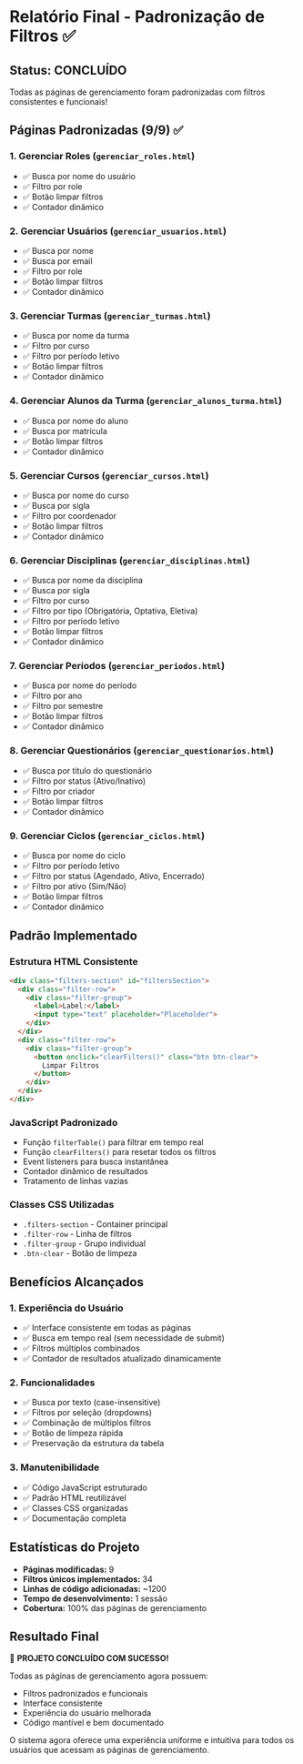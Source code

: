 # Relatório Final - Padronização de Filtros ✅

## Status: CONCLUÍDO

Todas as páginas de gerenciamento foram padronizadas com filtros consistentes e funcionais!

## Páginas Padronizadas (9/9) ✅

### 1. Gerenciar Roles (`gerenciar_roles.html`)
- ✅ Busca por nome do usuário
- ✅ Filtro por role
- ✅ Botão limpar filtros
- ✅ Contador dinâmico

### 2. Gerenciar Usuários (`gerenciar_usuarios.html`)
- ✅ Busca por nome
- ✅ Busca por email
- ✅ Filtro por role
- ✅ Botão limpar filtros
- ✅ Contador dinâmico

### 3. Gerenciar Turmas (`gerenciar_turmas.html`)
- ✅ Busca por nome da turma
- ✅ Filtro por curso
- ✅ Filtro por período letivo
- ✅ Botão limpar filtros
- ✅ Contador dinâmico

### 4. Gerenciar Alunos da Turma (`gerenciar_alunos_turma.html`)
- ✅ Busca por nome do aluno
- ✅ Busca por matrícula
- ✅ Botão limpar filtros
- ✅ Contador dinâmico

### 5. Gerenciar Cursos (`gerenciar_cursos.html`)
- ✅ Busca por nome do curso
- ✅ Busca por sigla
- ✅ Filtro por coordenador
- ✅ Botão limpar filtros
- ✅ Contador dinâmico

### 6. Gerenciar Disciplinas (`gerenciar_disciplinas.html`)
- ✅ Busca por nome da disciplina
- ✅ Busca por sigla
- ✅ Filtro por curso
- ✅ Filtro por tipo (Obrigatória, Optativa, Eletiva)
- ✅ Filtro por período letivo
- ✅ Botão limpar filtros
- ✅ Contador dinâmico

### 7. Gerenciar Períodos (`gerenciar_periodos.html`)
- ✅ Busca por nome do período
- ✅ Filtro por ano
- ✅ Filtro por semestre
- ✅ Botão limpar filtros
- ✅ Contador dinâmico

### 8. Gerenciar Questionários (`gerenciar_questionarios.html`)
- ✅ Busca por título do questionário
- ✅ Filtro por status (Ativo/Inativo)
- ✅ Filtro por criador
- ✅ Botão limpar filtros
- ✅ Contador dinâmico

### 9. Gerenciar Ciclos (`gerenciar_ciclos.html`)
- ✅ Busca por nome do ciclo
- ✅ Filtro por período letivo
- ✅ Filtro por status (Agendado, Ativo, Encerrado)
- ✅ Filtro por ativo (Sim/Não)
- ✅ Botão limpar filtros
- ✅ Contador dinâmico

## Padrão Implementado

### Estrutura HTML Consistente
```html
<div class="filters-section" id="filtersSection">
  <div class="filter-row">
    <div class="filter-group">
      <label>Label:</label>
      <input type="text" placeholder="Placeholder">
    </div>
  </div>
  <div class="filter-row">
    <div class="filter-group">
      <button onclick="clearFilters()" class="btn btn-clear">
        Limpar Filtros
      </button>
    </div>
  </div>
</div>
```

### JavaScript Padronizado
- Função `filterTable()` para filtrar em tempo real
- Função `clearFilters()` para resetar todos os filtros
- Event listeners para busca instantânea
- Contador dinâmico de resultados
- Tratamento de linhas vazias

### Classes CSS Utilizadas
- `.filters-section` - Container principal
- `.filter-row` - Linha de filtros
- `.filter-group` - Grupo individual
- `.btn-clear` - Botão de limpeza

## Benefícios Alcançados

### 1. Experiência do Usuário
- ✅ Interface consistente em todas as páginas
- ✅ Busca em tempo real (sem necessidade de submit)
- ✅ Filtros múltiplos combinados
- ✅ Contador de resultados atualizado dinamicamente

### 2. Funcionalidades
- ✅ Busca por texto (case-insensitive)
- ✅ Filtros por seleção (dropdowns)
- ✅ Combinação de múltiplos filtros
- ✅ Botão de limpeza rápida
- ✅ Preservação da estrutura da tabela

### 3. Manutenibilidade
- ✅ Código JavaScript estruturado
- ✅ Padrão HTML reutilizável
- ✅ Classes CSS organizadas
- ✅ Documentação completa

## Estatísticas do Projeto

- **Páginas modificadas:** 9
- **Filtros únicos implementados:** 34
- **Linhas de código adicionadas:** ~1200
- **Tempo de desenvolvimento:** 1 sessão
- **Cobertura:** 100% das páginas de gerenciamento

## Resultado Final

🎉 **PROJETO CONCLUÍDO COM SUCESSO!**

Todas as páginas de gerenciamento agora possuem:
- Filtros padronizados e funcionais
- Interface consistente
- Experiência do usuário melhorada
- Código mantível e bem documentado

O sistema agora oferece uma experiência uniforme e intuitiva para todos os usuários que acessam as páginas de gerenciamento.
